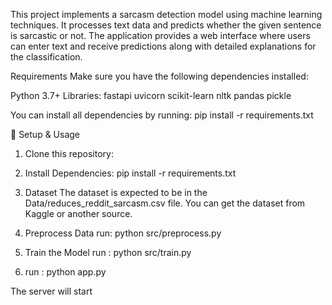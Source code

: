 This project implements a sarcasm detection model using machine learning techniques. It processes text data and predicts whether the given sentence is sarcastic or not. The application provides a web interface where users can enter text and receive predictions along with detailed explanations for the classification.

Requirements
Make sure you have the following dependencies installed:

Python 3.7+
Libraries:
fastapi
uvicorn
scikit-learn
nltk
pandas
pickle

You can install all dependencies by running:
pip install -r requirements.txt

🚀 Setup & Usage

1. Clone this repository:

2. Install Dependencies:
pip install -r requirements.txt

3. Dataset
The dataset is expected to be in the Data/reduces_reddit_sarcasm.csv file. You can get the dataset from Kaggle or another source.

4. Preprocess Data
run: python src/preprocess.py

5. Train the Model
run : python src/train.py

6. run : python app.py

The server will start

